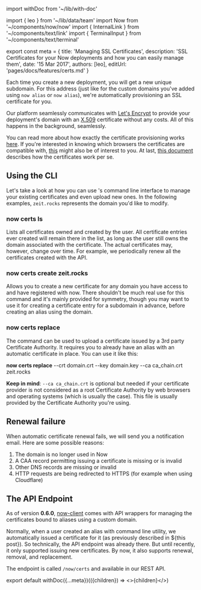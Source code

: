 import withDoc from '~/lib/with-doc'

import { leo } from '~/lib/data/team'
import Now from '~/components/now/now'
import { InternalLink } from '~/components/text/link'
import { TerminalInput } from '~/components/text/terminal'

export const meta = {
  title: 'Managing SSL Certificates',
  description: 'SSL Certificates for your Now deployments and how you can easily manage them',
  date: '15 Mar 2017',
  authors: [leo],
  editUrl: 'pages/docs/features/certs.md'
}

Each time you create a new deployment, you will get a new unique subdomain. For this address (just like for the custom domains you've added using `now alias` or `now alias`), we're automatically provisioning an SSL certificate for you.

Our platform seamlessly communicates with [Let's Encrypt](https://letsencrypt.org/) to provide your deployment's domain with an [X.509](https://en.wikipedia.org/wiki/X.509) certificate without any costs. All of this happens in the background, seamlessly.

You can read more about how exactly the certificate provisioning works [here](https://letsencrypt.org/how-it-works/). If you're interested in knowing which browsers the certificates are compatible with, [this](https://letsencrypt.org/docs/certificate-compatibility/) might also be of interest to you. At last, [this document](https://letsencrypt.org/certificates/) describes how the certificates work per se.

## Using the CLI

Let's take a look at how you can use <Now color="#000" />'s command line interface to manage your existing certificates and even upload new ones. In the following examples, `zeit.rocks` represents the domain you'd like to modify.

### now certs ls

Lists all certificates owned and created by the user. All certificate entries ever created will remain there in the list, as long as the user still owns the domain associated with the certificate. The actual certificates may, however, change over time. For example, we periodically renew all the certificates created with the API.

### now certs create zeit.rocks

Allows you to create a new certificate for any domain you have access to and have registered with now. There shouldn't be much real use for this command and it's mainly provided for symmetry, though you may want to use it for creating a certificate entry for a subdomain in advance, before creating an alias using the domain.

### now certs replace

The command can be used to upload a certificate issued by a 3rd party Certificate Authority. It requires you to already have an alias with an automatic certificate in place. You can use it like this:

<TerminalInput>
  <b>now certs replace</b> --crt domain.crt --key domain.key --ca ca_chain.crt zeit.rocks
</TerminalInput>

**Keep in mind**: `--ca ca_chain.crt` is optional but needed if your certificate provider is not considered as a root Certificate Authority by web browsers and operating systems (which is usually the case). This file is usually provided by the Certificate Authority you're using.

## Renewal failure

When automatic certificate renewal fails, we will send you a notification email. Here are some possible reasons:

1. The domain is no longer used in Now
2. A CAA record permitting issuing a certificate is missing or is invalid
3. Other DNS records are missing or invalid
4. HTTP requests are being redirected to HTTPS (for example <InternalLink href="/docs/guides/how-to-use-cloudflare#cloudflare-as-a-proxy-server">when using Cloudflare</InternalLink>)

## The API Endpoint

As of version **0.6.0**, [now-client](https://github.com/zeit/now-client) comes with API wrappers for managing the certificates bound to aliases using a custom domain.

Normally, when a user created an alias with <Now color="#000" /> command line utility, we automatically issued a certificate for it (as previously described in ${<InternalLink href="/blog/now-alias">this post</InternalLink>}). So technically, the API endpoint was already there. But until recently, it only supported issuing new certificates. By now, it also supports renewal, removal, and replacement.

The endpoint is called `/now/certs` and available in our <InternalLink href="/api#endpoints">REST API</InternalLink>.

export default withDoc({...meta})(({children}) => <>{children}</>)
